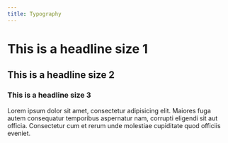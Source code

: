 ```yaml
---
title: Typography
---
```



# This is a headline size 1
## This is a headline size 2
### This is a headline size 3

Lorem ipsum dolor sit amet, consectetur adipisicing elit. Maiores fuga autem consequatur temporibus aspernatur nam, corrupti eligendi sit aut officia. Consectetur cum et rerum unde molestiae cupiditate quod officiis eveniet.